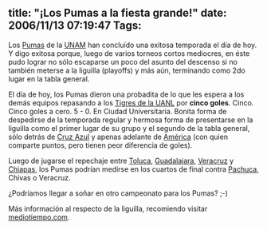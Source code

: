 title: "¡Los Pumas a la fiesta grande!"
date: 2006/11/13 07:19:47
Tags: 
---
<p>Los <a href="http://www.pumasunam.com.mx">Pumas</a> de la <a href="http://www.unam.mx">UNAM</a> han concluído una exitosa temporada el día de hoy. Y digo exitosa porque, luego de varios torneos cortos mediocres, en éste pudo lograr no sólo escaparse un poco del asunto del descenso si no también meterse a la liguilla (playoffs) y más aún, terminando como 2do lugar en la tabla general.</p>

<p>El día de hoy, los Pumas dieron una probadita de lo que les espera a los demás equipos repasando a los <a href="http://en.wikipedia.org/wiki/UANL_Tigres">Tigres de la UANL</a> por <strong>cinco goles</strong>. Cinco. Cinco goles a cero. 5 - 0. En Ciudad Universitaria. Bonita forma de despedirse de la temporada regular y hermosa forma de presentarse en la liguilla como el primer lugar de su grupo y el segundo de la tabla general, sólo detrás de <a href="http://en.wikipedia.org/wiki/Club_Deportivo_Cruz_Azul">Cruz Azul</a> y apenas adelante de <a href="http://en.wikipedia.org/wiki/Club_Am%C3%A9rica">América</a> (con quien comparte puntos, pero tienen peor diferencia de goles).</p>

<p>Luego de jugarse el repechaje entre <a href="http://en.wikipedia.org/wiki/Club_Toluca">Toluca</a>, <a href="http://en.wikipedia.org/wiki/Chivas_de_Guadalajara">Guadalajara</a>, <a href="http://es.wikipedia.org/wiki/Tiburones_Rojos_de_Veracruz">Veracruz</a> y <a href="http://en.wikipedia.org/wiki/Jaguares_de_Chiapas">Chiapas</a>, los Pumas podrían medirse en los cuartos de final contra <a href="http://en.wikipedia.org/wiki/CF_Pachuca">Pachuca</a>, Chivas o Veracruz.</p>

<p>¿Podríamos llegar a soñar en otro campeonato para los Pumas? ;-)</p>

<p>Más información al respecto de la liguilla, recomiendo visitar <a href="http://www.mediotiempo.com/noticia.php?id_noticia=28822">mediotiempo.com</a>.</p>
